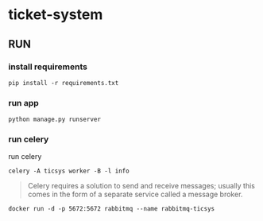 # ticket-system

## RUN
### install requirements
```
pip install -r requirements.txt
```
### run app
```
python manage.py runserver
```
### run celery
run celery
```
celery -A ticsys worker -B -l info 
```
> Celery requires a solution to send and receive messages; usually this comes in the form of a separate service called a message broker.
    
    docker run -d -p 5672:5672 rabbitmq --name rabbitmq-ticsys
    
